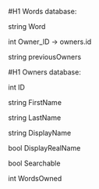 #H1 Words database:



string Word

int Owner_ID -> owners.id

string previousOwners



#H1 Owners database:

int ID

string FirstName

string LastName

string DisplayName

bool DisplayRealName

bool Searchable

int WordsOwned







